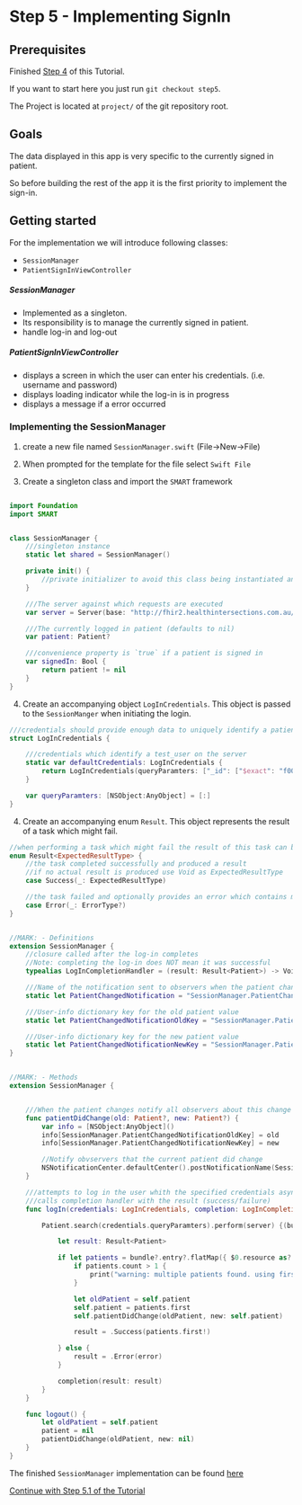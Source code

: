 # Step 5 - Implementing SignIn

## Prerequisites
Finished [Step 4](STEP4.md) of this Tutorial.

If you want to start here you just run `git checkout step5`.

The Project is located at `project/` of the git repository root.

## Goals
The data displayed in this app is very specific to the currently signed in patient.

So before building the rest of the app it is the first priority to implement the sign-in.

## Getting started

For the implementation we will introduce following classes:

- `SessionManager`
- `PatientSignInViewController`


##### SessionManager
- Implemented as a singleton.
- Its responsibility is to manage the currently signed in patient.
- handle log-in and log-out

##### PatientSignInViewController
- displays a screen in which the user can enter his credentials. (i.e. username and password)
- displays loading indicator while the log-in is in progress
- displays a message if a error occurred


### Implementing the SessionManager

1. create a new file named `SessionManager.swift` (File->New->File)
2. When prompted for the template for the file select `Swift File`

3. Create a singleton class and import the `SMART` framework
```swift

import Foundation
import SMART


class SessionManager {
    ///singleton instance
    static let shared = SessionManager()

    private init() {
        //private initializer to avoid this class being instantiated anywhere else than the singleton instance
    }

    ///The server against which requests are executed
    var server = Server(base: "http://fhir2.healthintersections.com.au/open/")

    ///The currently logged in patient (defaults to nil)
    var patient: Patient?

    ///convenience property is `true` if a patient is signed in
    var signedIn: Bool {
        return patient != nil
    }
}
```
4. Create an accompanying object `LogInCredentials`. This object is passed to the `SessionManger` when initiating the login.

```swift
///credentials should provide enough data to uniquely identify a patient
struct LogInCredentials {

    ///credentials which identify a test_user on the server
    static var defaultCredentials: LogInCredentials {
        return LogInCredentials(queryParamters: ["_id": ["$exact": "f001"]])
    }

    var queryParamters: [NSObject:AnyObject] = [:]
}
```

4. Create an accompanying enum `Result`.
This object represents the result of a task which might fail.

```swift
//when performing a task which might fail the result of this task can be modelled like this.
enum Result<ExpectedResultType> {
    //the task completed successfully and produced a result
    //if no actual result is produced use Void as ExpectedResultType
    case Success(_: ExpectedResultType)

    //the task failed and optionally provides an error which contains more information what went wrong.
    case Error(_: ErrorType?)
}
```

```swift

//MARK: - Definitions
extension SessionManager {
    //closure called after the log-in completes
    //Note: completing the log-in does NOT mean it was successful
    typealias LogInCompletionHandler = (result: Result<Patient>) -> Void

    ///Name of the notification sent to observers when the patient changes
    static let PatientChangedNotification = "SessionManager.PatientChangedNotification"

    ///User-info dictionary key for the old patient value
    static let PatientChangedNotificationOldKey = "SessionManager.PatientChangedNotification.Old"

    ///User-info dictionary key for the new patient value
    static let PatientChangedNotificationNewKey = "SessionManager.PatientChangedNotification.New"
}


//MARK: - Methods
extension SessionManager {


    ///When the patient changes notify all observers about this change
    func patientDidChange(old: Patient?, new: Patient?) {
        var info = [NSObject:AnyObject]()
        info[SessionManager.PatientChangedNotificationOldKey] = old
        info[SessionManager.PatientChangedNotificationNewKey] = new

        //Notify obvservers that the current patient did change
        NSNotificationCenter.defaultCenter().postNotificationName(SessionManager.PatientChangedNotification, object: self, userInfo: info)
    }

    ///attempts to log in the user whith the specified credentials asynchronously
    ///calls completion handler with the result (success/failure)
    func logIn(credentials: LogInCredentials, completion: LogInCompletionHandler) {

        Patient.search(credentials.queryParamters).perform(server) {(bundle, error) in

            let result: Result<Patient>

            if let patients = bundle?.entry?.flatMap({ $0.resource as? Patient }) where !patients.isEmpty {
                if patients.count > 1 {
                    print("warning: multiple patients found. using first")
                }

                let oldPatient = self.patient
                self.patient = patients.first
                self.patientDidChange(oldPatient, new: self.patient)

                result = .Success(patients.first!)

            } else {
                result = .Error(error)
            }

            completion(result: result)
        }
    }

    func logout() {
        let oldPatient = self.patient
        patient = nil
        patientDidChange(oldPatient, new: nil)
    }
}
```

The finished `SessionManager` implementation can be found [here](resources/step5/SessionManager.swift)


[Continue with Step 5.1 of the Tutorial](STEP5-1.md)
